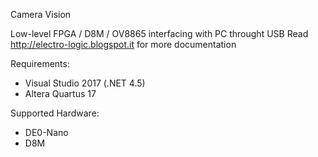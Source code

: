 Camera Vision

Low-level FPGA / D8M / OV8865 interfacing with PC throught USB
Read http://electro-logic.blogspot.it for more documentation

Requirements:

- Visual Studio 2017 (.NET 4.5)
- Altera Quartus 17

Supported Hardware:

- DE0-Nano
- D8M